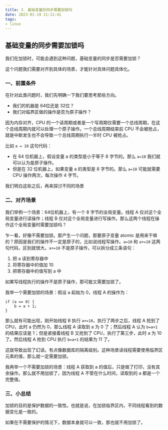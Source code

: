 ```yaml
---
title: 3. 基础变量的同步需要加锁吗
date: 2023-01-19 11:11:41
tags:
- linux
---
```


## 基础变量的同步需要加锁吗

我们在加锁时，可能会遇到这种问题，基础变量的同步是否需要加锁？

这个问题我们需要对齐到具体的场景，才能针对具体问题具体化。

### 一、前置条件

在针对此类问题时，我们先明确一下我们要思考那些方向。

- 我们的机器是 64位还是 32位？
- 我们对临界区做的操作是否为原子操作？

因为内存对齐，CPU 的一个读周期或者是一个写周期仅需要一个总线周期，在这个总线周期内就可以处理一个原子操作。一个总线周期结束前 CPU 不会被抢占，就是中断发生也不会导致一个总线周期执行一半时 CPU 被抢占。

比如 `a = 10` 这句代码：

- 在 64 位机器上，假设变量 a 的类型是小于等于 8 字节的。那么 `a=10` 我们就可以认为是原子操作。
- 但是在 32 位机器上，如果变量 a 的类型是 8 字节的。那么 `a=10` 可能就需要 CPU 操作两次，每次操作 4 字节。

我们明白这些之后，再来探讨不同的场景

### 二、对齐场景

我们举例一个场景：64位机器上，有一个 8 字节的全局变量。线程 A 仅对这个全局变量进行读操作；线程 B 仅对这个全局变量进行写操作。那么这两个线程在操作这个全局变量时需要加锁吗？

乍一看，好像不需要加锁。那产生一个问题，那要原子变量 atomic 是用来干嘛的？原因是我们的操作不一定是原子的，比如说线程写操作。`a=10` 和 `a+=10` 这两句代码，区别就很大。`a+=10` 不是原子操作，可以拆分成三条语句：

1. 把 a 读到寄存器中
2. 将寄存器中的值加 10
3. 把寄存器中的值写到 a 中

如果写线程执行的操作不是原子操作，那可能又需要加锁了。

我举一个需要加锁的场景：假设 a 起始为 0，线程 A 的操作为：

```
if (a == 0) {
	b = a + 1;
}
```

那么就有可能出现，刚开始线程 B 执行 `a+=10`，执行了两步之后，线程 A 抢到了 CPU，此时 a 仍然为 0，那么线程 A 读取到 a 为 0 了；然后线程 A 认为 `b=a+1` 的结果应该是 1；但是紧接着线程 B 又抢到了 CPU，执行了第三步，此时 a 为 10 了。然后线程 A 抢到 CPU 执行 `b=a+1` 的结果为 11 了。

这就导致出现了幻读。有点像数据库的隔离级别。这种场景读线程需要使用临界区元素的值，那么就一定需要加锁。

我再举一个不需要加锁的场景：线程 A 获取到 a 的值后，只是做了打印，没有其余操作。那么就不用加锁了，因为线程 A 不管在什么时间，读取到的 a 都是一个完整值。

### 三、小总结

加锁的目的是保护数据的一致性。也就是说，在加锁临界区内，不同线程看到的数据变化是一致的。

如果在不需要保护的情况下，数据本身就可以一致，那也就不用加锁了。